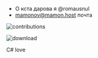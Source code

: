 
- О кста дарова я @romausnul
- mamonov@mamon.host почта

![contributions](https://user-images.githubusercontent.com/119739400/211413047-2a5e5261-2bb8-431f-b1a1-15c65c1f83d4.svg)

![download](https://user-images.githubusercontent.com/119739400/211413529-76c22f1c-ca77-4162-9352-7fabcdd62115.gif)

C# love




<!---
romausnul/romausnul is a ✨ special ✨ repository because its `README.md` (this file) appears on your GitHub profile.
You can click the Preview link to take a look at your changes.
--->
